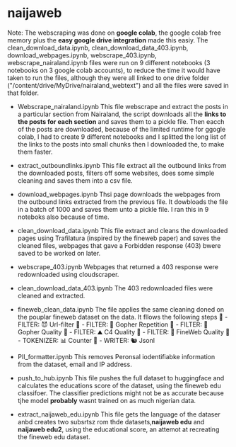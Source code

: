 # naijaweb

Note: The webscraping was done on **google colab**, the google colab free memory plus the **easy google drive integration** made this easiy. The clean_download_data.ipynb, clean_download_data_403.ipynb, download_webpages.ipynb, webscrape_403.ipynb, webscrape_nairaland.ipynb files were run on 9 different notebooks (3 notebooks on 3 google colab accounts), to reduce the time it would have taken to run the files, although they were all linked to one drive folder ("/content/drive/MyDrive/nairaland_webtext") and all the files were saved in that folder.

- Webscrape_nairaland.ipynb
This file webscrape and extract the posts in a particular section from Nairaland, the script downloads all the **links to the posts for each section** and saves them to a pickle file. Then eacch of the posts are downloaded, because of the limited runtime for ggogle colab, I had to create 9 different notebooks and I splitted the long list of the links to the posts into small chunks then I downloaded the, to make them faster.

- extract_outboundlinks.ipynb
This file extract all the outbound links from the downloaded posts, filters off some websites, does some simple cleaning and saves them into a csv file.

- download_webpages.ipynb
Thsi page downloads the webpages from the outbound links extracted from the previous file. It dowbloads the file in a batch of 1000 and saves them unto a pickle file. I ran this in 9 noteboks also because of time.

- clean_download_data.ipynb
This file extract and cleans the downloaded pages using Trafilatura (inspired by the fineweb paper) and saves the cleaned files, webpages that gave a Forbidden response (403) bwere saved to be worked on later.

- webscrape_403.ipynb
Webpages that returned a 403 response were redownloaded using cloudscraper.

- clean_download_data_403.ipynb
The 403 redownloaded files were cleaned and extracted.

- fineweb_clean_data.ipynb
The file applies the same cleaning doned on the pouplar fineweb dataset on the data. 
It fllows the following steps
🔻 - FILTER: 😈 Url-filter
🔻 - FILTER: 👯 Gopher Repetition
🔻 - FILTER: 🥇 Gopher Quality
🔻 - FILTER: ⛰ C4 Quality
🔻 - FILTER: 🍷 FineWeb Quality
🔢 - TOKENIZER: 📊 Counter
💽 - WRITER: 🐿 Jsonl

- PII_formatter.ipynb
This removes Peronsal iodentifiabke information from the dataset, email and IP address.

- push_to_hub.ipynb
This file pushes the full dataset to huggingface and calculates the educations score of the dataset, using the fineweb edu classifoer. The classifier predictions might not be as accurate because tjhe model **probably** wasnt trained on as much nigerian data.

- extract_naijaweb_edu.ipynb
  This file gets the language of the dataser anbd creates two subsrtsz rom thde datasets,**naijaweb edu** and **naijaweb edu2**, using the educational score, an attemot at recreating the fineweb edu dataset.







